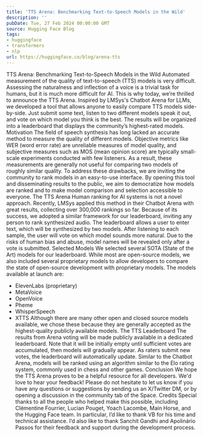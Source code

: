 ```yaml
---
title: 'TTS Arena: Benchmarking Text-to-Speech Models in the Wild'
description: ''
pubDate: Tue, 27 Feb 2024 00:00:00 GMT
source: Hugging Face Blog
tags:
- huggingface
- transformers
- nlp
url: https://huggingface.co/blog/arena-tts
---
```


TTS Arena: Benchmarking Text-to-Speech Models in the Wild
Automated measurement of the quality of text-to-speech (TTS) models is very difficult. Assessing the naturalness and inflection of a voice is a trivial task for humans, but it is much more difficult for AI. This is why today, we’re thrilled to announce the TTS Arena. Inspired by LMSys's Chatbot Arena for LLMs, we developed a tool that allows anyone to easily compare TTS models side-by-side. Just submit some text, listen to two different models speak it out, and vote on which model you think is the best. The results will be organized into a leaderboard that displays the community’s highest-rated models.
Motivation
The field of speech synthesis has long lacked an accurate method to measure the quality of different models. Objective metrics like WER (word error rate) are unreliable measures of model quality, and subjective measures such as MOS (mean opinion score) are typically small-scale experiments conducted with few listeners. As a result, these measurements are generally not useful for comparing two models of roughly similar quality. To address these drawbacks, we are inviting the community to rank models in an easy-to-use interface. By opening this tool and disseminating results to the public, we aim to democratize how models are ranked and to make model comparison and selection accessible to everyone.
The TTS Arena
Human ranking for AI systems is not a novel approach. Recently, LMSys applied this method in their Chatbot Arena with great results, collecting over 300,000 rankings so far. Because of its success, we adopted a similar framework for our leaderboard, inviting any person to rank synthesized audio.
The leaderboard allows a user to enter text, which will be synthesized by two models. After listening to each sample, the user will vote on which model sounds more natural. Due to the risks of human bias and abuse, model names will be revealed only after a vote is submitted.
Selected Models
We selected several SOTA (State of the Art) models for our leaderboard. While most are open-source models, we also included several proprietary models to allow developers to compare the state of open-source development with proprietary models.
The models available at launch are:
- ElevenLabs (proprietary)
- MetaVoice
- OpenVoice
- Pheme
- WhisperSpeech
- XTTS
Although there are many other open and closed source models available, we chose these because they are generally accepted as the highest-quality publicly available models.
The TTS Leaderboard
The results from Arena voting will be made publicly available in a dedicated leaderboard. Note that it will be initially empty until sufficient votes are accumulated, then models will gradually appear. As raters submit new votes, the leaderboard will automatically update.
Similar to the Chatbot Arena, models will be ranked using an algorithm similar to the Elo rating system, commonly used in chess and other games.
Conclusion
We hope the TTS Arena proves to be a helpful resource for all developers. We'd love to hear your feedback! Please do not hesitate to let us know if you have any questions or suggestions by sending us an X/Twitter DM, or by opening a discussion in the community tab of the Space.
Credits
Special thanks to all the people who helped make this possible, including Clémentine Fourrier, Lucian Pouget, Yoach Lacombe, Main Horse, and the Hugging Face team. In particular, I’d like to thank VB for his time and technical assistance. I’d also like to thank Sanchit Gandhi and Apolinário Passos for their feedback and support during the development process.